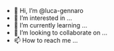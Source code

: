 - 👋 Hi, I’m @luca-gennaro
- 👀 I’m interested in ...
- 🌱 I’m currently learning ...
- 💞️ I’m looking to collaborate on ...
- 📫 How to reach me ...

<!---
luca-gennaro/luca-gennaro is a ✨ special ✨ repository because its `README.md` (this file) appears on your GitHub profile.
You can click the Preview link to take a look at your changes.
--->

